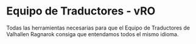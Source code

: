 # Equipo de Traductores - vRO
Todas las herramientas necesarias para que el Equipo de Traductores de Valhallen Ragnarok consiga que entendamos todos el mismo idioma.
